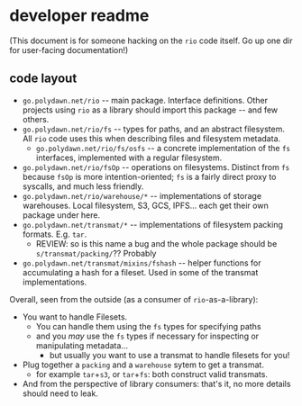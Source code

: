 developer readme
================

(This document is for someone hacking on the `rio` code itself.  Go up one dir for user-facing documentation!)


code layout
-----------

- `go.polydawn.net/rio` -- main package.  Interface definitions.  Other projects using `rio` as a library should import this package -- and few others.
- `go.polydawn.net/rio/fs` -- types for paths, and an abstract filesystem.  All `rio` code uses this when describing files and filesystem metadata.
  - `go.polydawn.net/rio/fs/osfs` -- a concrete implementation of the `fs` interfaces, implemented with a regular filesystem.
- `go.polydawn.net/rio/fsOp` -- operations on filesystems.  Distinct from `fs` because `fsOp` is more intention-oriented; `fs` is a fairly direct proxy to syscalls, and much less friendly.
- `go.polydawn.net/rio/warehouse/*` -- implementations of storage warehouses.  Local filesystem, S3, GCS, IPFS... each get their own package under here.
- `go.polydawn.net/transmat/*` -- implementations of filesystem packing formats.  E.g. `tar`.
  - REVIEW: so is this name a bug and the whole package should be `s/transmat/packing/`??  Probably
- `go.polydawn.net/transmat/mixins/fshash` -- helper functions for accumulating a hash for a fileset.  Used in some of the transmat implementations.

Overall, seen from the outside (as a consumer of `rio`-as-a-library):

- You want to handle Filesets.
  - You can handle them using the `fs` types for specifying paths
  - and you *may* use the `fs` types if necessary for inspecting or manipulating metadata...
    - but usually you want to use a transmat to handle filesets for you!
- Plug together a `packing` and a `warehouse` sytem to get a transmat.
  - for example `tar`+`s3`, or `tar`+`fs`: both construct valid transmats.
- And from the perspective of library consumers: that's it, no more details should need to leak.
